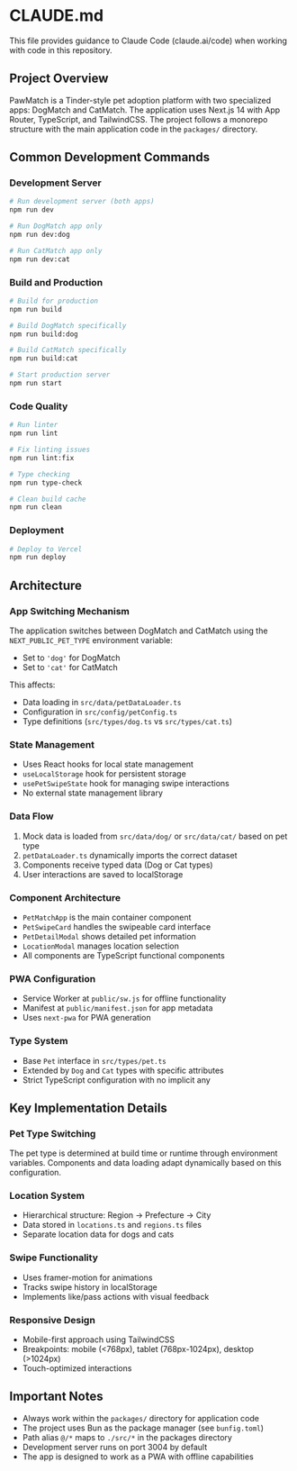 # CLAUDE.md

This file provides guidance to Claude Code (claude.ai/code) when working with code in this repository.

## Project Overview

PawMatch is a Tinder-style pet adoption platform with two specialized apps: DogMatch and CatMatch. The application uses Next.js 14 with App Router, TypeScript, and TailwindCSS. The project follows a monorepo structure with the main application code in the `packages/` directory.

## Common Development Commands

### Development Server
```bash
# Run development server (both apps)
npm run dev

# Run DogMatch app only
npm run dev:dog

# Run CatMatch app only
npm run dev:cat
```

### Build and Production
```bash
# Build for production
npm run build

# Build DogMatch specifically
npm run build:dog

# Build CatMatch specifically
npm run build:cat

# Start production server
npm run start
```

### Code Quality
```bash
# Run linter
npm run lint

# Fix linting issues
npm run lint:fix

# Type checking
npm run type-check

# Clean build cache
npm run clean
```

### Deployment
```bash
# Deploy to Vercel
npm run deploy
```

## Architecture

### App Switching Mechanism
The application switches between DogMatch and CatMatch using the `NEXT_PUBLIC_PET_TYPE` environment variable:
- Set to `'dog'` for DogMatch
- Set to `'cat'` for CatMatch

This affects:
- Data loading in `src/data/petDataLoader.ts`
- Configuration in `src/config/petConfig.ts`
- Type definitions (`src/types/dog.ts` vs `src/types/cat.ts`)

### State Management
- Uses React hooks for local state management
- `useLocalStorage` hook for persistent storage
- `usePetSwipeState` hook for managing swipe interactions
- No external state management library

### Data Flow
1. Mock data is loaded from `src/data/dog/` or `src/data/cat/` based on pet type
2. `petDataLoader.ts` dynamically imports the correct dataset
3. Components receive typed data (Dog or Cat types)
4. User interactions are saved to localStorage

### Component Architecture
- `PetMatchApp` is the main container component
- `PetSwipeCard` handles the swipeable card interface
- `PetDetailModal` shows detailed pet information
- `LocationModal` manages location selection
- All components are TypeScript functional components

### PWA Configuration
- Service Worker at `public/sw.js` for offline functionality
- Manifest at `public/manifest.json` for app metadata
- Uses `next-pwa` for PWA generation

### Type System
- Base `Pet` interface in `src/types/pet.ts`
- Extended by `Dog` and `Cat` types with specific attributes
- Strict TypeScript configuration with no implicit any

## Key Implementation Details

### Pet Type Switching
The pet type is determined at build time or runtime through environment variables. Components and data loading adapt dynamically based on this configuration.

### Location System
- Hierarchical structure: Region → Prefecture → City
- Data stored in `locations.ts` and `regions.ts` files
- Separate location data for dogs and cats

### Swipe Functionality
- Uses framer-motion for animations
- Tracks swipe history in localStorage
- Implements like/pass actions with visual feedback

### Responsive Design
- Mobile-first approach using TailwindCSS
- Breakpoints: mobile (<768px), tablet (768px-1024px), desktop (>1024px)
- Touch-optimized interactions

## Important Notes

- Always work within the `packages/` directory for application code
- The project uses Bun as the package manager (see `bunfig.toml`)
- Path alias `@/*` maps to `./src/*` in the packages directory
- Development server runs on port 3004 by default
- The app is designed to work as a PWA with offline capabilities